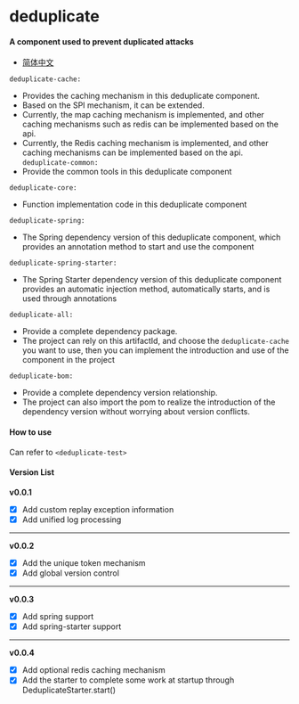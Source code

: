 # deduplicate
#### A component used to prevent duplicated attacks
* [简体中文](README.md)

`deduplicate-cache: `
 - Provides the caching mechanism in this deduplicate component. 
 - Based on the SPI mechanism, it can be extended. 
 - Currently, the map caching mechanism is implemented, and other caching mechanisms such as redis can be implemented based on the api.
 - Currently, the Redis caching mechanism is implemented, and other caching mechanisms can be implemented based on the api.
`deduplicate-common: `
 - Provide the common tools in this deduplicate component 

`deduplicate-core: `
 - Function implementation code in this deduplicate component 

`deduplicate-spring: `
- The Spring dependency version of this deduplicate component, which provides an annotation method to start and use the component

`deduplicate-spring-starter: `
- The Spring Starter dependency version of this deduplicate component provides an automatic injection method, automatically starts, and is used through annotations

`deduplicate-all: `
 - Provide a complete dependency package.
 - The project can rely on this artifactId, and choose the `deduplicate-cache` you want to use, then you can implement the introduction and use of the component in the project 

`deduplicate-bom: `
 - Provide a complete dependency version relationship. 
 - The project can also import the pom to realize the introduction of the dependency version without worrying about version conflicts. 

#### How to use
Can refer to  `<deduplicate-test>`

#### Version List
**v0.0.1**
- [X] Add custom replay exception information
- [X] Add unified log processing
***
**v0.0.2**
- [X] Add the unique token mechanism
- [X] Add global version control
***
**v0.0.3**
- [x] Add spring support
- [x] Add spring-starter support
***
**v0.0.4**
- [x] Add optional redis caching mechanism
- [x] Add the starter to complete some work at startup through DeduplicateStarter.start()